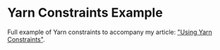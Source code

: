 # Yarn Constraints Example

Full example of Yarn constraints to accompany my article: ["Using Yarn Constraints"](https://mskelton.dev/blog/using-yarn-constraints).

